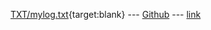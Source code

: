 [TXT/mylog.txt](https://github.com/DaoistXuandu/os242/blob/main/TXT/mylog.txt){target:blank} --- [Github](https://github.com/DaoistXuandu/os242/) --- [link](https://daoistxuandu.github.io/os242/LINKS/)
